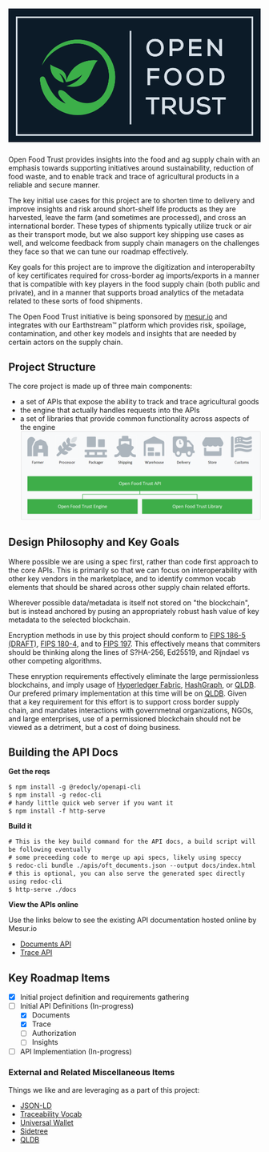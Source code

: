 # ![Open Food Trust](docs/img/oft-logo-dark-bg.png)

Open Food Trust provides insights into the food and ag supply chain with an emphasis towards supporting initiatives around sustainability, reduction of food waste, and to enable track and trace of agricultural products in a reliable and secure manner.

The key initial use cases for this project are to shorten time to delivery and improve insights and risk around short-shelf life products as they are harvested, leave the farm (and sometimes are processed), and cross an international border.  These types of shipments typically utilize truck or air as their transport mode, but we also support key shipping use cases as well, and welcome feedback from supply chain managers on the challenges they face so that we can tune our roadmap effectively.

Key goals for this project are to improve the digitization and interoperabilty of key certificates required for cross-border ag imports/exports in a manner that is compatible with key players in the food supply chain (both public and private), and in a manner that supports broad analytics of the metadata related to these sorts of food shipments.

The Open Food Trust initiative is being sponsored by [mesur.io](https://mesur.io/) and integrates with our Earthstream:tm: platform which provides risk, spoilage, contamination, and other key models and insights that are needed by certain actors on the supply chain. 

## Project Structure
The core project is made up of three main components:
* a set of APIs that expose the ability to track and trace agricultural goods  
* the engine that actually handles requests into the APIs
* a set of libraries that provide common functionality across aspects of the engine
![Core Components](docs/img/oft-components.png)

## Design Philosophy and Key Goals
Where possible we are using a spec first, rather than code first approach to the core APIs.  This is primarily so that we can focus on interoperability with other key vendors in the marketplace, and to identify common vocab elements that should be shared across other supply chain related efforts.

Wherever possible data/metadata is itself not stored on "the blockchain", but is instead anchored by pusing an appropriately robust hash value of key metadata to the selected blockchain.

Encryption methods in use by this project should conform to [FIPS 186-5 (DRAFT)](https://csrc.nist.gov/publications/detail/fips/186/5/draft), [FIPS 180-4](https://csrc.nist.gov/publications/detail/fips/180/4/final), and to [FIPS 197](https://csrc.nist.gov/publications/detail/fips/197/final).  This effectively means that commiters should be thinking along the lines of S?HA-256, Ed25519, and Rijndael vs other competing algorithms.

These enryption requirements effectively eliminate the large permissionless blockchains, and imply usage of [Hyperledger Fabric](https://www.hyperledger.org/use/fabric), [HashGraph](https://hedera.com/), or [QLDB](https://docs.aws.amazon.com/qldb/latest/developerguide/what-is.html).  Our prefered primary implementation at this time will be on [QLDB](https://docs.aws.amazon.com/qldb/latest/developerguide/what-is.html).  Given that a key requirement for this effort is to support cross border supply chain, and mandates interactions with governmetnal organizations, NGOs, and large enterprises, use of a permissioned blockchain should not be viewed as a detriment, but a cost of doing business.  

## Building the API Docs
**Get the reqs**
```
$ npm install -g @redocly/openapi-cli
$ npm install -g redoc-cli
# handy little quick web server if you want it
$ npm install -f http-serve
```

**Build it**
```
# This is the key build command for the API docs, a build script will be following eventually
# some preceeding code to merge up api specs, likely using speccy
$ redoc-cli bundle ./apis/oft_documents.json --output docs/index.html
# this is optional, you can also serve the generated spec directly using redoc-cli
$ http-serve ./docs
```

**View the APIs online**

Use the links below to see the existing API documentation hosted online by Mesur.io
* [Documents API](https://mesur-io.github.io/openfoodtrust/api/document_api.html)
* [Trace API](https://mesur-io.github.io/openfoodtrust/api/trace_api.html)

## Key Roadmap Items
- [X] Initial project definition and requirements gathering
- [ ] Initial API Definitions (In-progress)
    - [X] Documents 
    - [X] Trace
    - [ ] Authorization
    - [ ] Insights
- [ ] API Implementiation (In-progress)

### External and Related Miscellaneous Items

Things we like and are leveraging as a part of this project:
* [JSON-LD](https://json-ld.org/)
* [Traceability Vocab](https://github.com/w3c-ccg/traceability-vocab/)
* [Universal Wallet](https://github.com/w3c-ccg/universal-wallet-interop-spec/)
* [Sidetree](https://github.com/transmute-industries/sidetree.js)
* [QLDB](https://docs.aws.amazon.com/qldb/latest/developerguide/what-is.html)
